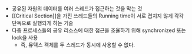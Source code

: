 - 공유된 자원의 데이터를 여러 스레드가 접근하는 것을 막는 것
- [[Critical Section]]을 가진 쓰레드들의 Running time이 서로 겹치지 않게 각각 단독으로 실행되게 하는 기술
- 다중 프로세스들의 공유 리소스에 대한 접근을 조율하기 위해 synchronized 또는 lock을 사용
	- 즉, 뮤텍스 객체를 두 스레드가 동시에 사용할 수 없다.
